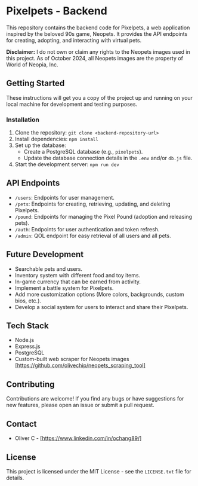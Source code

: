 # Pixelpets - Backend

This repository contains the backend code for Pixelpets, a web application inspired by the beloved 90s game, Neopets. It provides the API endpoints for creating, adopting, and interacting with virtual pets.

**Disclaimer:**  I do not own or claim any rights to the Neopets images used in this project. As of October 2024, all Neopets images are the property of World of Neopia, Inc.

## Getting Started

These instructions will get you a copy of the project up and running on your local machine for development and testing purposes.

### Installation

1. Clone the repository: `git clone <backend-repository-url>`
2. Install dependencies: `npm install`
3. Set up the database:
   * Create a PostgreSQL database (e.g., `pixelpets`).
   * Update the database connection details in the `.env` and/or `db.js` file.
4. Start the development server: `npm run dev`

## API Endpoints

* `/users`: Endpoints for user management.
* `/pets`:  Endpoints for creating, retrieving, updating, and deleting Pixelpets.
* `/pound`: Endpoints for managing the Pixel Pound (adoption and releasing pets).
* `/auth`: Endpoints for user authentication and token refresh.
* `/admin`: QOL endpoint for easy retrieval of all users and all pets.

## Future Development

*   Searchable pets and users.
*   Inventory system with different food and toy items.
*   In-game currency that can be earned from activity.
*   Implement a battle system for Pixelpets.
*   Add more customization options (More colors, backgrounds, custom bios, etc.).
*   Develop a social system for users to interact and share their Pixelpets.

## Tech Stack

* Node.js
* Express.js
* PostgreSQL
* Custom-built web scraper for Neopets images [https://github.com/olivechip/neopets_scraping_tool]

## Contributing

Contributions are welcome! If you find any bugs or have suggestions for new features, please open an issue or submit a pull request.

## Contact

* Oliver C - [https://www.linkedin.com/in/ochang89/]

## License

This project is licensed under the MIT License - see the `LICENSE.txt` file for details.